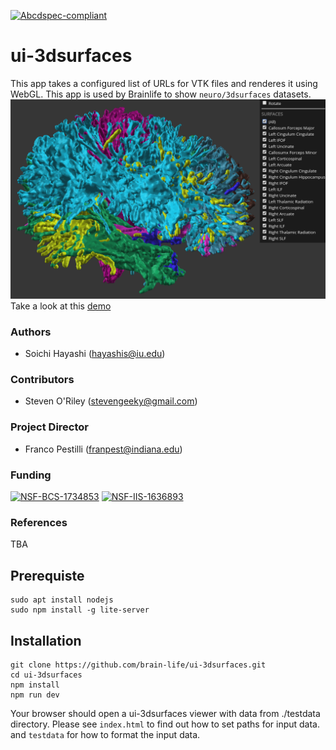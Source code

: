 [![Abcdspec-compliant](https://img.shields.io/badge/ABCD_Spec-v1.1-green.svg)](https://github.com/brain-life/abcd-spec)

# ui-3dsurfaces 

This app takes a configured list of URLs for VTK files and renderes it using WebGL. This app is used by Brainlife to show `neuro/3dsurfaces` datasets.
![screenshot](screenshot.png)
Take a look at this [demo](https://brainlife.io/ui/surfaces/)

### Authors
- Soichi Hayashi (hayashis@iu.edu)

### Contributors
- Steven O'Riley (stevengeeky@gmail.com)

### Project Director
- Franco Pestilli (franpest@indiana.edu)

### Funding 
[![NSF-BCS-1734853](https://img.shields.io/badge/NSF_BCS-1734853-blue.svg)](https://nsf.gov/awardsearch/showAward?AWD_ID=1734853)
[![NSF-IIS-1636893](https://img.shields.io/badge/NSF_IIS-1636893-blue.svg)](https://nsf.gov/awardsearch/showAward?AWD_ID=1636893)

### References 
TBA

## Prerequiste

```
sudo apt install nodejs
sudo npm install -g lite-server
```

## Installation

```
git clone https://github.com/brain-life/ui-3dsurfaces.git
cd ui-3dsurfaces
npm install
npm run dev
```

Your browser should open a ui-3dsurfaces viewer with data from ./testdata directory. Please see `index.html` to find out how to set paths for input data. and `testdata` for how to format the input data.
